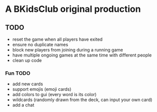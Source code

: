 # A BKidsClub original production 

## TODO
* reset the game when all players have exited
* ensure no duplicate names
* block new players from joining during a running game
* have multiple ongoing games at the same time with different people
* clean up code

### Fun TODO
* add new cards
* support emojis (emoji cards)
* add colors to gui (every word is its color)
* wildcards (randomly drawn from the deck, can input your own card)
* add a chat
